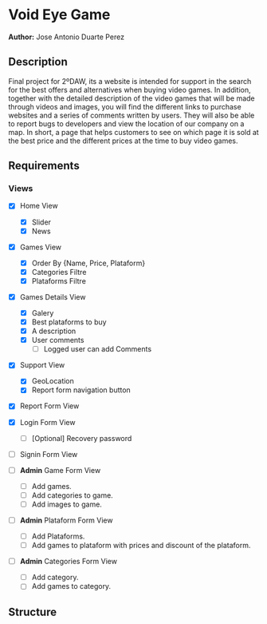 # Void Eye Game
**Author:** Jose Antonio Duarte Perez

## Description
Final project for 2ºDAW, its a website is intended for support in the search for the best offers and alternatives when buying video games. In addition, together with the detailed description of the video games that will be made through videos and images, you will find the different links to purchase websites and a series of comments written by users. They will also be able to report bugs to developers and view the location of our company on a map. In short, a page that helps customers to see on which page it is sold at the best price and the different prices at the time to buy video games.

## Requirements
### Views
- [X] Home View
    - [X] Slider
    - [X] News
- [X] Games View
    - [X] Order By {Name, Price, Plataform}
    - [X] Categories Filtre
    - [X] Plataforms Filtre
- [X] Games Details View
    - [X] Galery
    - [X] Best plataforms to buy
    - [X] A description
    - [X] User comments
        - [ ] Logged user can add Comments
- [X] Support View
    - [X] GeoLocation
    - [X] Report form navigation button
- [X] Report Form View
- [X] Login Form View
    - [ ] [Optional] Recovery password
- [ ] Signin Form View

- [ ] **Admin** Game Form View
    - [ ] Add games.
    - [ ] Add categories to game.
    - [ ] Add images to game.
- [ ] **Admin** Plataform Form View
    - [ ] Add Plataforms.
    - [ ] Add games to plataform with prices and discount of the plataform.
- [ ] **Admin** Categories Form View
    - [ ] Add category.
    - [ ] Add games to category.

## Structure